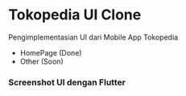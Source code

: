 # Tokopedia UI Clone

Pengimplementasian UI dari Mobile App Tokopedia
- HomePage (Done)
- Other (Soon)

### Screenshot UI dengan Flutter


